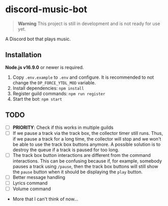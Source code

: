 # discord-music-bot

> __Warning__
> This project is still in development and is not ready for use yet.

A Discord bot that plays music.

## Installation

**Node.js v16.9.0** or newer is required.

1. Copy `.env.example` to `.env` and configure. It is recommended to not change the `DP_FORCE_YTDL_MOD` variable.
2. Install dependencies: `npm install`
3. Register guild commands: `npm run register`
4. Start the bot: `npm start`

## TODO

- [ ] **PRIORITY**: Check if this works in multiple guilds
- [ ] If we pause a track via the track box, the collector timer still runs. Thus, if we pause a track for a long time, the collector will stop and we won't be able to use the track box buttons anymore. A possible solution is to destroy the queue if a track is paused for too long.
- [ ] The track box button interactions are different from the command interactions. This can be confusing because if, for example, somebody pauses a track using `/pause`, then the track box buttons will still show the `pause` button when it should be displaying the `play` button.
- [ ] Better message handling
- [ ] Lyrics command
- [ ] Volume command
- More that I can't think of now...
